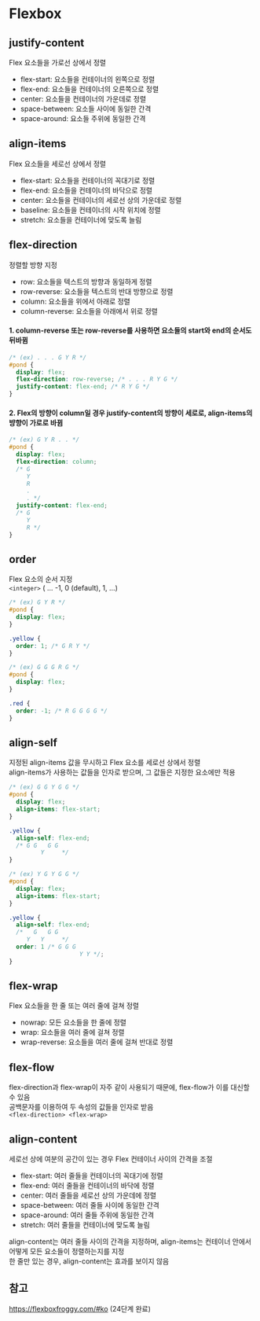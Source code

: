 # Flexbox

## justify-content

Flex 요소들을 가로선 상에서 정렬

- flex-start: 요소들을 컨테이너의 왼쪽으로 정렬
- flex-end: 요소들을 컨테이너의 오른쪽으로 정렬
- center: 요소들을 컨테이너의 가운데로 정렬
- space-between: 요소들 사이에 동일한 간격
- space-around: 요소들 주위에 동일한 간격

## align-items

Flex 요소들을 세로선 상에서 정렬

- flex-start: 요소들을 컨테이너의 꼭대기로 정렬
- flex-end: 요소들을 컨테이너의 바닥으로 정렬
- center: 요소들을 컨테이너의 세로선 상의 가운데로 정렬
- baseline: 요소들을 컨테이너의 시작 위치에 정렬
- stretch: 요소들을 컨테이너에 맞도록 늘림

## flex-direction

정렬할 방향 지정

- row: 요소들을 텍스트의 방향과 동일하게 정렬
- row-reverse: 요소들을 텍스트의 반대 방향으로 정렬
- column: 요소들을 위에서 아래로 정렬
- column-reverse: 요소들을 아래에서 위로 정렬

#### 1. column-reverse 또는 row-reverse를 사용하면 요소들의 start와 end의 순서도 뒤바뀜

```css
/* (ex) . . . G Y R */
#pond {
  display: flex;
  flex-direction: row-reverse; /* . . . R Y G */
  justify-content: flex-end; /* R Y G */
}
```

#### 2. Flex의 방향이 column일 경우 justify-content의 방향이 세로로, align-items의 뱡향이 가로로 바뀜

```css
/* (ex) G Y R . . */
#pond {
  display: flex;
  flex-direction: column;
  /* G
     Y
     R
     .
     . */
  justify-content: flex-end;
  /* G
     Y
     R */
}
```

## order

Flex 요소의 순서 지정  
`<integer>` ( ... -1, 0 (default), 1, ...)

```css
/* (ex) G Y R */
#pond {
  display: flex;
}

.yellow {
  order: 1; /* G R Y */
}
```

```css
/* (ex) G G G R G */
#pond {
  display: flex;
}

.red {
  order: -1; /* R G G G G */
}
```

## align-self

지정된 align-items 값을 무시하고 Flex 요소를 세로선 상에서 정렬  
align-items가 사용하는 값들을 인자로 받으며, 그 값들은 지정한 요소에만 적용

```css
/* (ex) G G Y G G */
#pond {
  display: flex;
  align-items: flex-start;
}

.yellow {
  align-self: flex-end;
  /* G G   G G 
         Y     */
}
```

```css
/* (ex) Y G Y G G */
#pond {
  display: flex;
  align-items: flex-start;
}

.yellow {
  align-self: flex-end;
  /*   G   G G
     Y   Y     */
  order: 1 /* G G G
                    Y Y */;
}
```

## flex-wrap

Flex 요소들을 한 줄 또는 여러 줄에 걸쳐 정렬

- nowrap: 모든 요소들을 한 줄에 정렬
- wrap: 요소들을 여러 줄에 걸쳐 정렬
- wrap-reverse: 요소들을 여러 줄에 걸쳐 반대로 정렬

## flex-flow

flex-direction과 flex-wrap이 자주 같이 사용되기 때문에, flex-flow가 이를 대신할 수 있음  
공백문자를 이용하여 두 속성의 값들을 인자로 받음  
`<flex-direction> <flex-wrap>`

## align-content

세로선 상에 여분의 공간이 있는 경우 Flex 컨테이너 사이의 간격을 조절

- flex-start: 여러 줄들을 컨테이너의 꼭대기에 정렬
- flex-end: 여러 줄들을 컨테이너의 바닥에 정렬
- center: 여러 줄들을 세로선 상의 가운데에 정렬
- space-between: 여러 줄들 사이에 동일한 간격
- space-around: 여러 줄들 주위에 동일한 간격
- stretch: 여러 줄들을 컨테이너에 맞도록 늘림

align-content는 여러 줄들 사이의 간격을 지정하며, align-items는 컨테이너 안에서 어떻게 모든 요소들이 정렬하는지를 지정  
한 줄만 있는 경우, align-content는 효과를 보이지 않음

## 참고

https://flexboxfroggy.com/#ko (24단계 완료)
